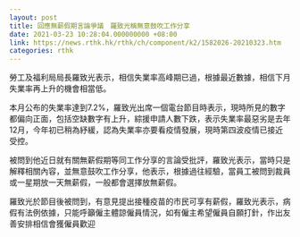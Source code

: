 ```yaml
---
layout: post
title: 回應無薪假期言論爭議　羅致光稱無意鼓吹工作分享
date: 2021-03-23 10:28:04.000000000 +08:00
link: https://news.rthk.hk/rthk/ch/component/k2/1582026-20210323.htm
categories: rthk
---
```


勞工及福利局局長羅致光表示，相信失業率高峰期已過，根據最近數據，相信下月失業率再上升的機會相當低。

本月公布的失業率達到7.2%，羅致光出席一個電台節目時表示，現時所見的數字都偏向正面，包括空缺數字有上升，綜援申請人數下跌，表示失業率最惡劣是去年12月，今年初已稍為紓緩，認為失業率亦要看疫情發展，現時第四波疫情已接近受控。

被問到他近日就有關無薪假期等同工作分享的言論受批評，羅致光表示，當時只是解釋相關內容，並無意鼓吹工作分享，他表示，根據過往經驗，當員工被問到裁員或一星期放一天無薪假，一般都會選擇放無薪假。

羅致光於節目後被問到，有意見提出接種疫苗的巿民可享有薪假，羅致光表示，病假有法例依據，只能呼籲僱主體諒僱員情況，如有僱主希望僱員自願打針，作出友善安排相信會獲僱員歡迎
